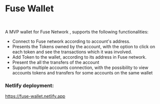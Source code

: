 # Fuse Wallet
<br />

A MVP wallet for Fuse Network , supports the following functionalities:
* Connect to Fuse network according to account's address.<br />
* Presents the Tokens owned by the account, with the option to click on each token and see the transactions which it was involved.<br />
* Add Token to the wallet, according to its address in Fuse network.<br />
* Present the all the transfers of the account<br />
* Supports multiple accounts connection, with the possibility to view accounts tokens and transfers for some accounts on the same wallet<br />

### Netlify deployment:
https://fuse-wallet.netlify.app
